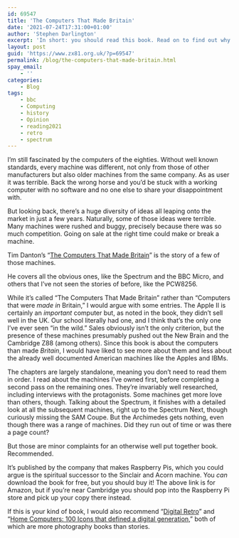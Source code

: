 ```yaml
---
id: 69547
title: 'The Computers That Made Britain'
date: '2021-07-24T17:31:00+01:00'
author: 'Stephen Darlington'
excerpt: 'In short: you should read this book. Read on to find out why.'
layout: post
guid: 'https://www.zx81.org.uk/?p=69547'
permalink: /blog/the-computers-that-made-britain.html
spay_email:
    - ''
categories:
    - Blog
tags:
    - bbc
    - Computing
    - history
    - Opinion
    - reading2021
    - retro
    - spectrum
---
```


<span style="font-size: revert; font-weight: 400;">I’m still fascinated by the computers of the eighties. Without well known standards, every machine was different, not only from those of other manufacturers but also older machines from the same company. As as user it was terrible. Back the wrong horse and you’d be stuck with a working computer with no software and no one else to share your disappointment with.</span>

But looking back, there’s a huge diversity of ideas all leaping onto the market in just a few years. Naturally, some of those ideas were terrible. Many machines were rushed and buggy, precisely because there was so much competition. Going on sale at the right time could make or break a machine.

Tim Danton’s “[The Computers That Made Britain](https://amzn.to/3reOmDL)” is the story of a few of those machines.

He covers all the obvious ones, like the Spectrum and the BBC Micro, and others that I’ve not seen the stories of before, like the PCW8256.

While it’s called “The Computers That Made Britain” rather than “Computers that were *made in* Britain,” I would argue with some entries. The Apple II is certainly an *important* computer but, as noted in the book, they didn’t sell well in the UK. Our school literally had one, and I think that’s the only one I’ve ever seen “in the wild.” Sales obviously isn’t the only criterion, but the presence of these machines presumably pushed out the New Brain and the Cambridge Z88 (among others). Since this book is about the computers than made *Britain*, I would have liked to see more about them and less about the already well documented American machines like the Apples and IBMs.

The chapters are largely standalone, meaning you don’t need to read them in order. I read about the machines I’ve owned first, before completing a second pass on the remaining ones. They’re invariably well researched, including interviews with the protagonists. Some machines get more love than others, though. Talking about the Spectrum, it finishes with a detailed look at all the subsequent machines, right up to the Spectrum Next, though curiously missing the SAM Coupe. But the Archimedes gets nothing, even though there was a range of machines. Did they run out of time or was there a page count?

But those are minor complaints for an otherwise well put together book. Recommended.

It’s published by the company that makes Raspberry Pis, which you could argue is the spiritual successor to the Sinclair and Acorn machine. You *can* download the book for free, but you should buy it! The above link is for Amazon, but if you’re near Cambridge you should pop into the Raspberry Pi store and pick up your copy there instead.

If this is your kind of book, I would also recommend “[Digital Retro](https://amzn.to/2UjX9YZ)” and “[Home Computers: 100 Icons that defined a digital generation](https://amzn.to/3hJHo6s),” both of which are more photography books than stories.